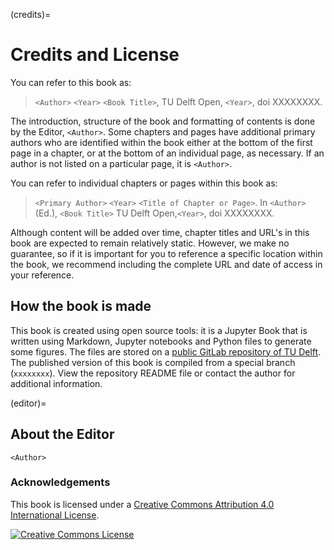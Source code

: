 (credits)=
# Credits and License

You can refer to this book as:

> `<Author>` `<Year>` `<Book Title>`, TU Delft Open, `<Year>`, doi XXXXXXXX.

The introduction, structure of the book and formatting of contents is done by the Editor, `<Author>`. Some chapters and pages have additional primary authors who are identified within the book either at the bottom of the first page in a chapter, or at the bottom of an individual page, as necessary. If an author is not listed on a particular page, it is `<Author>`.

You can refer to individual chapters or pages within this book as:

> `<Primary Author>` `<Year>` `<Title of Chapter or Page>`. In `<Author>` (Ed.), `<Book Title>` TU Delft Open,`<Year>`, doi XXXXXXXX.

Although content will be added over time, chapter titles and URL's in this book are expected to remain relatively static. However, we make no guarantee, so if it is important for you to reference a specific location within the book, we recommend including the complete URL and date of access in your reference.

## How the book is made
<!-- edit $CI_PROJECT_NAME below accordingly -->
This book is created using open source tools: it is a Jupyter Book that is written using Markdown, Jupyter notebooks and Python files to generate some figures. The files are stored on a [public GitLab repository of TU Delft](https://gitlab.tudelft.nl/interactivetextbooks-citg/$CI_PROJECT_NAME/). The published version of this book is compiled from a special branch (`xxxxxxxx`). View the repository README file or contact the author for additional information.

(editor)=
## About the Editor

`<Author>`

### Acknowledgements


This book is licensed under a <a rel="license" href="http://creativecommons.org/licenses/by/4.0/">Creative Commons Attribution 4.0 International License</a>.

<a rel="license" href="http://creativecommons.org/licenses/by/4.0/"><img alt="Creative Commons License" style="border-width:0" src="https://i.creativecommons.org/l/by/4.0/88x31.png"/></a>